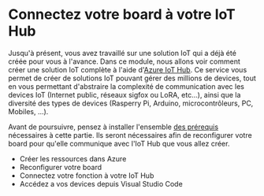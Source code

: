 # Connectez votre board à votre IoT Hub

Jusqu'à présent, vous avez travaillé sur une solution IoT qui a déjà été créée pour 
vous à l'avance. Dans ce module, nous allons voir comment créer une solution IoT
complète à l'aide d'[Azure IoT Hub](https://docs.microsoft.com/en-us/azure/iot-hub/about-iot-hub?wt.mc_id=blinkingcompressor-github-chmaneu). 
Ce service vous permet de créer de solutions IoT pouvant gérer des millions de devices, tout en vous permettant d'abstraire la complexité de communication avec
les devices IoT (Internet public, réseaux sigfox ou LoRA, etc...), ainsi que la
diversité des types de devices (Rasperry Pi, Arduino, microcontrôleurs, PC, Mobiles, ...).

Avant de poursuivre, pensez à installer l'ensemble [des prérequis](01-prepare-environment/configure-dev-env.md#module-connectez-vos-devices-iot-au-cloud) nécessaires à cette partie. Ils seront nécessaires afin de reconfigurer votre board pour qu'elle communique avec l'IoT Hub que vous allez créer.

- Créer les ressources dans Azure
- Reconfigurer votre board
- Connectez votre fonction à votre IoT Hub
- Accédez a vos devices depuis Visual Studio Code